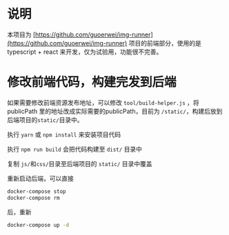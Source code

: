 # 说明

本项目为 [https://github.com/guoerwei/img-runner](https://github.com/guoerwei/img-runner) 项目的前端部分，使用的是 typescript + react 来开发，仅为试验用，功能很不完善。

# 修改前端代码，构建完发到后端

如果需要修改前端资源发布地址，可以修改 `tool/build-helper.js` ，将 publicPath 里的地址改成实际需要的publicPath，目前为 `/static/`，构建后放到后端项目的`static/`目录中。

执行 `yarn` 或 `npm install` 来安装项目代码

执行 `npm run build` 会把代码构建至 `dist/` 目录中

复制 `js/`和`css/`目录至后端项目的 `static/` 目录中覆盖

重新启动后端，可以直接

```bash
docker-compose stop
docker-compose rm
```

后，重新

```bash
docker-compose up -d
```
